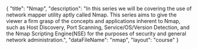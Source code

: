 {
	"title": "Nmap",
	"description": "In this series we will be covering the use of network mapper utility aptly called Nmap. This series aims to give the viewer a firm grasp of the concepts and applications inherent to Nmap, such as Host Discovery, Port Scanning, Service/OS/Version Detection, and the Nmap Scripting Engine(NSE) for the purposes of security and general network administration.",
	"dataFileName": "nmap",
	"layout": "course"
}
